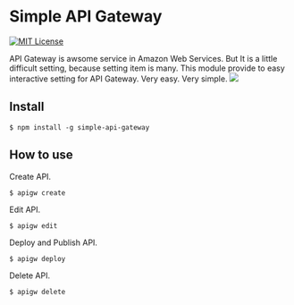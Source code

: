 # Simple API Gateway
[![MIT License](http://img.shields.io/badge/license-MIT-blue.svg?style=flat)](LICENSE)

API Gateway is awsome service in Amazon Web Services. But It is a little difficult setting, because setting item is many.
This module provide to easy interactive setting for API Gateway. Very easy. Very simple.
<img src="https://raw.githubusercontent.com/horike37/simple-api-gateway/sample/samplescreen-1.gif" />

## Install

    $ npm install -g simple-api-gateway

## How to use
Create API.

    $ apigw create
    
Edit API.

    $ apigw edit

Deploy and Publish API.

    $ apigw deploy
    
Delete API.

    $ apigw delete


